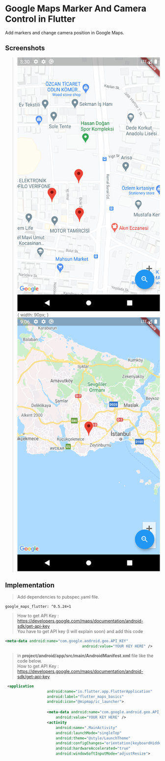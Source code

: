
# Google Maps Marker And Camera Control in Flutter  
  
Add markers and change camera position in Google Maps.   

## Screenshots

>![image](screenshots/image1.jpeg){ width: 90px; }
>![image](screenshots/image2.jpeg)

  
## Implementation  
  
> Add dependencies to pubspec.yaml file.  
  
<pre><code>google_maps_flutter: ^0.5.24+1</code></pre>  
>How to get API Key :  https://developers.google.com/maps/documentation/android-sdk/get-api-key  
> You have to get API key (I will explain soon) and add this code   

```xml  
<meta-data android:name="com.google.android.geo.API_KEY"  
                                   android:value="YOUR KEY HERE" /> 
```                      
> in **project/android/app/src/main/AndroidManifest.xml** file like the code below.  <br>
>How to get API Key :  https://developers.google.com/maps/documentation/android-sdk/get-api-key  
  
```xml
 <application
                   android:name="io.flutter.app.FlutterApplication"
                   android:label="flutter_maps_basics"
                   android:icon="@mipmap/ic_launcher">
           
                   <meta-data android:name="com.google.android.geo.API_KEY"
                       android:value="YOUR KEY HERE" />
                   <activity
                       android:name=".MainActivity"
                       android:launchMode="singleTop"
                       android:theme="@style/LaunchTheme"
                       android:configChanges="orientation|keyboardHidden|keyboard|screenSize|smallestScreenSize|locale|layoutDirection|fontScale|screenLayout|density|uiMode"
                       android:hardwareAccelerated="true"
                       android:windowSoftInputMode="adjustResize">
                       
```

